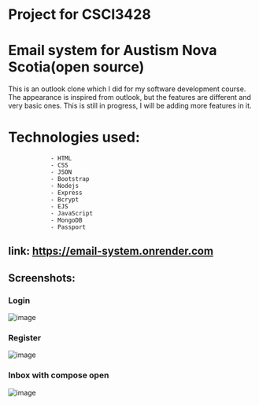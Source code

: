 # Project for CSCI3428
# Email system for Austism Nova Scotia(open source)
This is an outlook clone which I did for my software development course. The appearance is inspired from outlook, but the features are different and very basic ones. This is still in progress, I will be adding more features in it.
# Technologies used:
                - HTML
                - CSS
                - JSON
                - Bootstrap
                - Nodejs
                - Express
                - Bcrypt
                - EJS
                - JavaScript
                - MongoDB
                - Passport

## link: https://email-system.onrender.com
## Screenshots:
### Login
![image](https://user-images.githubusercontent.com/44932604/116635756-f7c25100-a935-11eb-8677-21b0bc49b787.png)

### Register
![image](https://user-images.githubusercontent.com/44932604/116635780-06a90380-a936-11eb-95d2-7354f53d121e.png)

### Inbox with compose open
![image](https://user-images.githubusercontent.com/44932604/116635903-5a1b5180-a936-11eb-998b-8f520b0e56a4.png)



                

